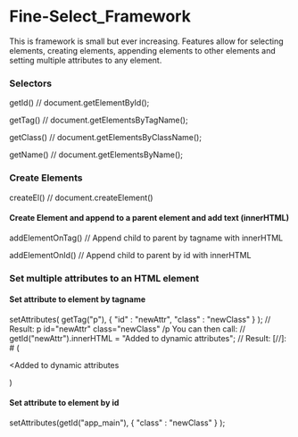 # Fine-Select_Framework

This is framework is small but ever increasing. Features allow for selecting elements, 
creating elements, appending elements to other elements and setting multiple attributes to any element.

### Selectors
getId()           // document.getElementById();

getTag()          // document.getElementsByTagName();

getClass()        // document.getElementsByClassName();

getName()         // document.getElementsByName();

### Create Elements
createEl()        // document.createElement()
#### Create Element and append to a parent element and add text (innerHTML)
addElementOnTag() // Append child to parent by tagname with innerHTML

addElementOnId()  // Append child to parent by id with innerHTML

### Set multiple attributes to an HTML element 

#### Set attribute to element by tagname
setAttributes( getTag("p"), 
    { "id" : "newAttr", "class" : "newClass" }
);
// Result: p id="newAttr" class="newClass" /p
You can then call:
// getId("newAttr").innerHTML = "Added to dynamic attributes";
// Result: [//]: #  (<p id="newAttr" class="newClass"><Added to dynamic attributes</p>)

#### Set attribute to element by id 
setAttributes(getId("app_main"), 
    { "class" : "newClass" }
);

